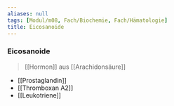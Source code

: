 ```yaml
---
aliases: null
tags: [Modul/m08, Fach/Biochemie, Fach/Hämatologie]
title: Eicosanoide
---
```

### Eicosanoide
> [[Hormon]] aus [[Arachidonsäure]]
- [[Prostaglandin]]
- [[Thromboxan A2]]
- [[Leukotriene]]